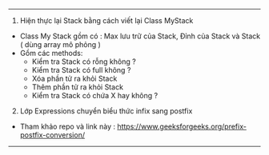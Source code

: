 ***
1. Hiện thực lại Stack bằng cách viết lại Class MyStack
  - Class My Stack gồm có : Max lưu trữ của Stack, Đỉnh của Stack và Stack ( dùng array mô phỏng ) <br/>
  - Gồm các methods:
    + Kiểm tra Stack có rỗng không ?
    + Kiểm tra Stack có full không ?
    + Xóa phần tử ra khỏi Stack
    + Thêm phần tử ra khỏi Stack
    + Kiểm tra Stack có chứa X hay không ?
2. Lớp Expressions chuyển biểu thức infix sang postfix
  + Tham khảo repo và link này : https://www.geeksforgeeks.org/prefix-postfix-conversion/
***
